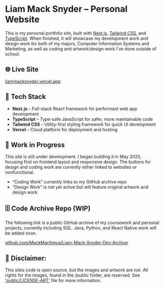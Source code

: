 # Liam Mack Snyder – Personal Website

This is my personal portfolio site, built with [Next.js](https://nextjs.org/), [Tailwind CSS](https://tailwindcss.com/), and [TypeScript](https://www.typescriptlang.org/). When finished, it will showcase my development work and design work for both of my majors, Computer Information Systems and Marketing, as well as coding and artwork/design work I've done outside of school.

## 🌐 Live Site
[liammacksnyder.vercel.app](https://liammacksnyder.vercel.app)

## 🚀 Tech Stack
- **Next.js** – Full-stack React framework for performant web app development
- **TypeScript** – Type-safe JavaScript for safer, more maintainable code
- **Tailwind CSS** – Utility-first styling framework for quick UI development
- **Vercel** – Cloud platform for deployment and hosting

## 🚧 Work in Progress
This site is still under development. I began building it in May 2025, focusing first on frontend layout and responsive design. The buttons for design and coding work are currently either linked to websites or nonfunctional.

- “Coding Work” currently links to my GitHub archive repo
- “Design Work” is not yet active but will feature original artwork and design work

## 🗄️ Code Archive Repo (WIP)
The following link is a public GitHub archive of my coursework and personal projects, currently including SQL. Java, Python, and React Native work will be added soon.

[github.com/MackMaritimus/Liam-Mack-Snyder-Dev-Archive](https://github.com/MackMaritimus/Liam-Mack-Snyder-Dev-Archive)

## 🚫 Disclaimer: 
This sites code is open source, but the images and artwork are not. All rights for the images, found in the /public folder, are reserved. See ['public/LICENSE-ART'](public/LICENSE-ART) file for more information.
